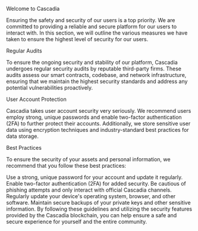 Welcome to Cascadia

Ensuring the safety and security of our users is a top priority. We are committed to providing a reliable and secure platform for our users to interact with. In this section, we will outline the various measures we have taken to ensure the highest level of security for our users.

Regular Audits

To ensure the ongoing security and stability of our platform, Cascadia undergoes regular security audits by reputable third-party firms. These audits assess our smart contracts, codebase, and network infrastructure, ensuring that we maintain the highest security standards and address any potential vulnerabilities proactively.

User Account Protection

Cascadia takes user account security very seriously. We recommend users employ strong, unique passwords and enable two-factor authentication (2FA) to further protect their accounts. Additionally, we store sensitive user data using encryption techniques and industry-standard best practices for data storage.

Best Practices

To ensure the security of your assets and personal information, we recommend that you follow these best practices:

Use a strong, unique password for your account and update it regularly.
Enable two-factor authentication (2FA) for added security.
Be cautious of phishing attempts and only interact with official Cascadia channels.
Regularly update your device's operating system, browser, and other software.
Maintain secure backups of your private keys and other sensitive information.
By following these guidelines and utilizing the security features provided by the Cascadia blockchain, you can help ensure a safe and secure experience for yourself and the entire community.
